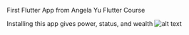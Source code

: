 First Flutter App from Angela Yu Flutter Course


Installing this app gives power, status, and wealth
![alt text](https://i.kym-cdn.com/photos/images/original/002/301/340/1bf.png)
